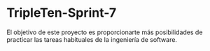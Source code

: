 # TripleTen-Sprint-7
El objetivo de este proyecto es proporcionarte más posibilidades de practicar las tareas habituales de la ingeniería de software. 
